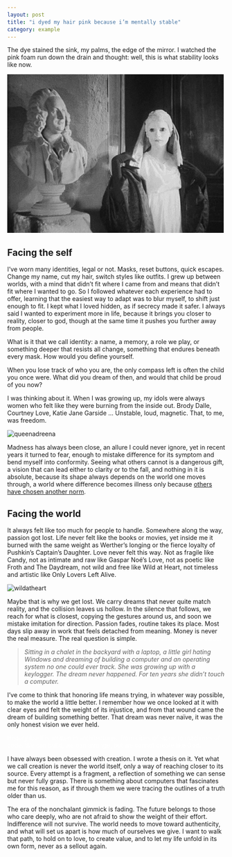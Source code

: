 ```yaml
---
layout: post
title: "i dyed my hair pink because i’m mentally stable"
category: example
---
```


The dye stained the sink, my palms, the edge of the mirror. I watched the pink foam run down the drain and thought: well, this is what stability looks like now.


![bloodpoet](assets/bloodpoet.gif)


## Facing the self

I’ve worn many identities, legal or not. Masks, reset buttons, quick escapes. Change my name, cut my hair, switch styles like outfits. I grew up between worlds, with a mind that didn’t fit where I came from and means that didn’t fit where I wanted to go. So I followed whatever each experience had to offer, learning that the easiest way to adapt was to blur myself, to shift just enough to fit. I kept what I loved hidden, as if secrecy made it safer.
I always said I wanted to experiment more in life, because it brings you closer to reality, closer to god, though at the same time it pushes you further away from people.


What is it that we call identity: a name, a memory, a role we play, or something deeper that resists all change, something that endures beneath every mask. How would you define yourself.

When you lose track of who you are, the only compass left is often the child you once were. What did you dream of then, and would that child be proud of you now?

I was thinking about it. 
When I was growing up, my idols were always women who felt like they were burning from the inside out. Brody Dalle, Courtney Love, Katie Jane Garside ... Unstable, loud, magnetic. That, to me, was freedom.

![queenadreena](assets/queenadreena.gif)


Madness has always been close, an allure I could never ignore, yet in recent years it turned to fear, enough to mistake difference for its symptom and bend myself into conformity. Seeing what others cannot is a dangerous gift, a vision that can lead either to clarity or to the fall, and nothing in it is absolute, because its shape always depends on the world one moves through, a world where difference becomes illness only because [others have chosen another norm](https://monoskop.org/images/b/b6/Canguilhem_Georges_The_Normal_and_the_Pathologic_1991.pdf).



## Facing the world
It always felt like too much for people to handle. Somewhere along the way, passion got lost. Life never felt like the books or movies, yet inside me it burned with the same weight as Werther’s longing or the fierce loyalty of Pushkin’s Captain’s Daughter. Love never felt this way. Not as fragile like Candy, not as intimate and raw like Gaspar Noé’s Love, not as poetic like Froth and The Daydream, not wild and free like Wild at Heart, not timeless and artistic like Only Lovers Left Alive.

![wildatheart](assets/wildatheart.jpg)

Maybe that is why we get lost. We carry dreams that never quite match reality, and the collision leaves us hollow. In the silence that follows, we reach for what is closest, copying the gestures around us, and soon we mistake imitation for direction. Passion fades, routine takes its place. Most days slip away in work that feels detached from meaning. Money is never the real measure. The real question is simple. <span style="color:white"> Do you actually create value.</span>


> *Sitting in a chalet in the backyard with a laptop, a little girl hating Windows and dreaming of building a computer and an operating system no one could ever track. She was growing up with a keylogger. The dream never happened. For ten years she didn’t touch a computer.*

I’ve come to think that honoring life means trying, in whatever way possible, to make the world a little better. I remember how we once looked at it with clear eyes and felt the weight of its injustice, and from that wound came the dream of building something better. That dream was never naïve, it was the only honest vision we ever held.

<span style="color:white">
History itself is written in architectures, from cities of stone to machines of code. We can build, we can arrange, but we cannot create like God. 
</span>

I have always been obsessed with creation. I wrote a thesis on it. Yet what we call creation is never the world itself, only a way of reaching closer to its source. Every attempt is a fragment, a reflection of something we can sense but never fully grasp. There is something about computers that fascinates me for this reason, as if through them we were tracing the outlines of a truth older than us.


The era of the nonchalant gimmick is fading. The future belongs to those who care deeply, who are not afraid to show the weight of their effort. Indifference will not survive. The world needs to move toward authenticity, and what will set us apart is how much of ourselves we give. I want to walk that path, to hold on to love, to create value, and to let my life unfold in its own form, never as a sellout again.


